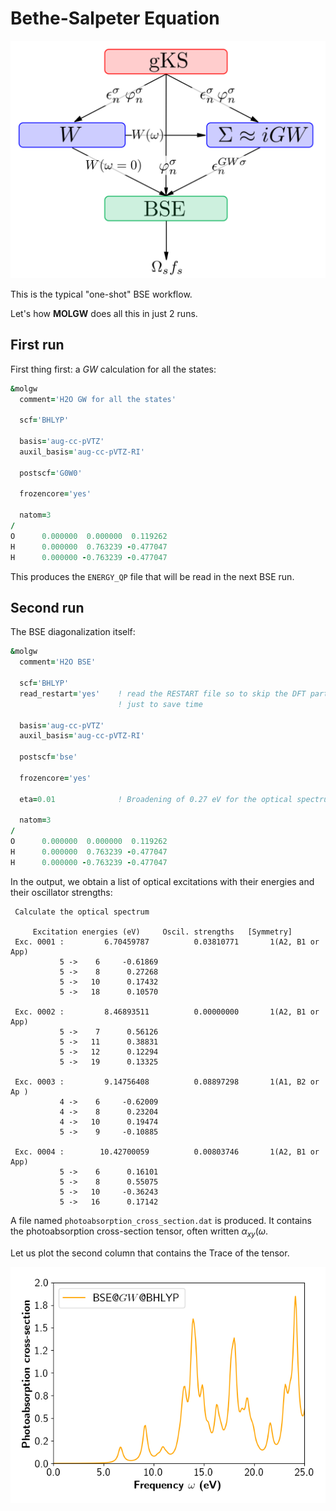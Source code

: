 # Bethe-Salpeter Equation

![BSE](img/bse_workflow.png)

This is the typical "one-shot" BSE workflow.

Let's how **MOLGW** does all this in just 2 runs.


## First run

First thing first: a $GW$ calculation for all the states:
```fortran
&molgw
  comment='H2O GW for all the states'

  scf='BHLYP'

  basis='aug-cc-pVTZ'
  auxil_basis='aug-cc-pVTZ-RI'

  postscf='G0W0'

  frozencore='yes'

  natom=3
/
O      0.000000  0.000000  0.119262
H      0.000000  0.763239 -0.477047 
H      0.000000 -0.763239 -0.477047 
```

This produces the `ENERGY_QP` file that will be read in the next BSE run.


## Second run

The BSE diagonalization itself:
```fortran
&molgw
  comment='H2O BSE'

  scf='BHLYP'
  read_restart='yes'    ! read the RESTART file so to skip the DFT part
                        ! just to save time

  basis='aug-cc-pVTZ'
  auxil_basis='aug-cc-pVTZ-RI'

  postscf='bse'

  frozencore='yes'

  eta=0.01              ! Broadening of 0.27 eV for the optical spectrum

  natom=3
/
O      0.000000  0.000000  0.119262
H      0.000000  0.763239 -0.477047 
H      0.000000 -0.763239 -0.477047 
```

In the output, we obtain a list of optical excitations with their energies
and their oscillator strengths:

```text
 Calculate the optical spectrum

     Excitation energies (eV)     Oscil. strengths   [Symmetry] 
 Exc. 0001 :         6.70459787          0.03810771       1(A2, B1 or App)                
           5 ->    6     -0.61869
           5 ->    8      0.27268
           5 ->   10      0.17432
           5 ->   18      0.10570

 Exc. 0002 :         8.46893511          0.00000000       1(A2, B1 or App)                
           5 ->    7      0.56126
           5 ->   11      0.38831
           5 ->   12      0.12294
           5 ->   19      0.13325

 Exc. 0003 :         9.14756408          0.08897298       1(A1, B2 or Ap )                
           4 ->    6     -0.62009
           4 ->    8      0.23204
           4 ->   10      0.19474
           5 ->    9     -0.10885

 Exc. 0004 :        10.42700059          0.00803746       1(A2, B1 or App)                
           5 ->    6      0.16101
           5 ->    8      0.55075
           5 ->   10     -0.36243
           5 ->   16      0.17142
```

A file named `photoabsorption_cross_section.dat` is produced.
It contains the photoabsorption cross-section tensor, often written $\alpha_{xy}(\omega$.

Let us plot the second column that contains the Trace of the tensor.

![photoabsorption](img/h2o_photoabs.png)



